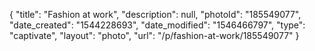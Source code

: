 {
    "title": "Fashion at work",
    "description": null,
    "photoId": "185549077",
    "date_created": "1544228693",
    "date_modified": "1546466797",
    "type": "captivate",
    "layout": "photo",
    "url": "\/p\/fashion-at-work\/185549077"
}
